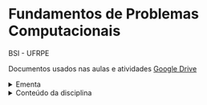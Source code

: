 
# Fundamentos de Problemas Computacionais

BSI - UFRPE
  

Documentos usados nas aulas e atividades [Google Drive](https://drive.google.com/drive/folders/1ymjpuwY9PuM7OKIoQvzubsmfdnE6z5wL?usp=sharing)
    
<details>
  <summary>Ementa</summary>


> Tipos de linguagens de programação. Análise de algoritmos: notação O e análise assintótica. Recursão. Busca linear e binária. Algoritmos de ordenação. Alocação estática e dinâmica de memória. Estruturas de dados básicas: matrizes, listas, pilhas e tabelas hash. Noções de orientação a objetos.

> ### Objetivo geral
> Introduzir e aplicar os conceitos de algoritmos, abstração de dados e estruturas de dados clássicas.

> ### Objetivos específicos
>  fornecer ao estudante a oportunidade de trabalhar em atividades práticas e na resolução de problemas através da programação e do uso de estruturas de dados, métodos de busca e de ordenação, com a respectiva compreensão da complexidade computacional de cada técnica.

  
</details>


<details>

<summary>Conteúdo da disciplina</summary>
  

## 1. Introdução aos algoritmos e problemas computacionais.

  

## 2. Análise de algoritmos: notação O e análise assintótica.

  

## 3. Recursão. Implementação de um programa recursivo.

  

## 4. Busca linear e binária.

* Implementação de um mecanismo de busca sequencial e binária.

  

## 5. Estruturas de dados básicas: implementação utilizando

* #### Matrizes

* #### Listas

* #### Pilhas

* #### tabelas Hash


* ### Busca em tabelas Hash

* Alocação estática e dinâmica de memória.

#### 📑 referências:
 - [x] [Data structures cheat sheet, for coding interviews and computer science classes | Interview Cake](https://www.interviewcake.com/data-structures-reference)
- [x] [Big-O Algorithm Complexity Cheat Sheet (Know Thy Complexities!) @ericdrowell (bigocheatsheet.com)](https://www.bigocheatsheet.com/)

  

## 6. Algoritmos de ordenação.

> * Implementação.
> * Estratégias para ordenação em memória secundária.

#### Buble Sort

#### Select Sort

#### Insertion Sort
> "Pega alguém da parte desordenada e vai inserindo na parte ordenada"

#### Merge Sort

#### Quick Sort


## 7. Noções de orientação a objetos.

  
  

</details>

